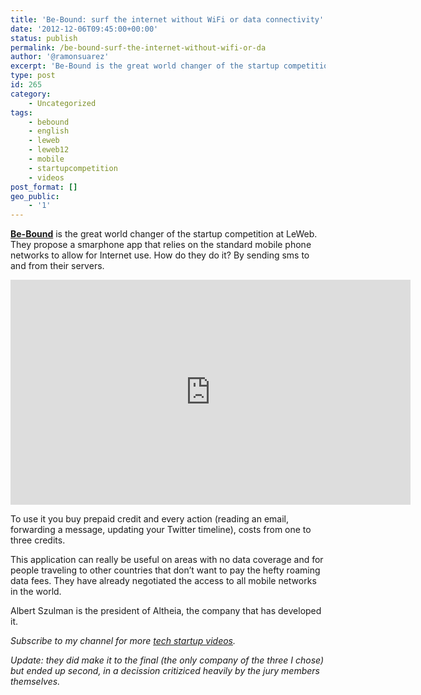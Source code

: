 ```yaml
---
title: 'Be-Bound: surf the internet without WiFi or data connectivity'
date: '2012-12-06T09:45:00+00:00'
status: publish
permalink: /be-bound-surf-the-internet-without-wifi-or-da
author: '@ramonsuarez'
excerpt: 'Be-Bound is the great world changer of the startup competition at LeWeb. They propose a smarphone app that relies on the standard mobile phone networks to allow for Internet use. How do they do it? By sending sms to and from their servers. To use ...'
type: post
id: 265
category:
    - Uncategorized
tags:
    - bebound
    - english
    - leweb
    - leweb12
    - mobile
    - startupcompetition
    - videos
post_format: []
geo_public:
    - '1'
---
```

**[Be-Bound](http://www.be-bound.com)** is the great world changer of the startup competition at LeWeb. They propose a smarphone app that relies on the standard mobile phone networks to allow for Internet use. How do they do it? By sending sms to and from their servers.

<span class="embed-youtube" style="text-align:center; display: block;"><iframe allowfullscreen="true" class="youtube-player" height="360" loading="lazy" sandbox="allow-scripts allow-same-origin allow-popups allow-presentation" src="https://www.youtube.com/embed/kXbySJkTRac?version=3&rel=1&showsearch=0&showinfo=1&iv_load_policy=1&fs=1&hl=en-US&autohide=2&wmode=transparent" style="border:0;" width="640"></iframe></span>

To use it you buy prepaid credit and every action (reading an email, forwarding a message, updating your Twitter timeline), costs from one to three credits.

This application can really be useful on areas with no data coverage and for people traveling to other countries that don’t want to pay the hefty roaming data fees. They have already negotiated the access to all mobile networks in the world.

Albert Szulman is the president of Altheia, the company that has developed it.

*Subscribe to my channel for more [tech startup videos](https://www.youtube.com/user/ramonsuarezv).*

*Update: they did make it to the final (the only company of the three I chose) but ended up second, in a decission critiziced heavily by the jury members themselves.*